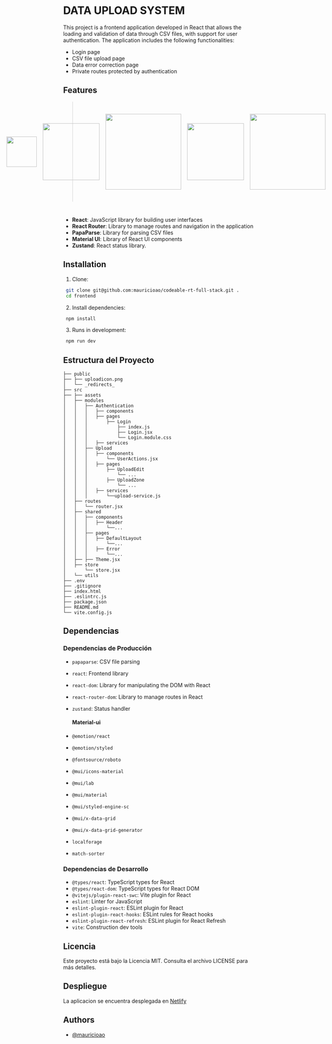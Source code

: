 # DATA UPLOAD SYSTEM

This project is a frontend application developed in React that allows the loading and validation of data through CSV files, with support for user authentication. The application includes the following functionalities:

- Login page
- CSV file upload page
- Data error correction page
- Private routes protected by authentication

## Features

 > <div style="display:flex;flex-direction: column;justify-content: center; align-items: center;"><div style="display:flex;justify-content: center; align-items: center; margin-block: 2rem; gap:1rem;"><img src="https://cdn.iconscout.com/icon/free/png-256/free-react-226053.png" width="80" /><img src="https://reactrouter.com/_brand/react-router-stacked-color-inverted.png" width="150" /><img src="https://res.cloudinary.com/practicaldev/image/fetch/s--6oFwSJ0M--/c_limit%2Cf_auto%2Cfl_progressive%2Cq_auto%2Cw_880/https://thepracticaldev.s3.amazonaws.com/i/j95k9rwbdcxfhnqmyikf.png" width="200" /><img src="https://miro.medium.com/v2/resize:fit:1200/1*fEyeESs-HxVR7Zlr-fdlvw.png" width="150" /><img src="https://repository-images.githubusercontent.com/180328715/fca49300-e7f1-11ea-9f51-cfd949b31560" width="200" /></div></div>

 #

- **React**: JavaScript library for building user interfaces 
- **React Router**: Library to manage routes and navigation in the application
- **PapaParse**: Library for parsing CSV files 
- **Material UI**: Library of React UI components
- **Zustand**: React status library.

## Installation

1. Clone:

```bash
 git clone git@github.com:mauricioao/codeable-rt-full-stack.git .
 cd frontend
```

2. Install dependencies:

```bash
 npm install
```
3. Runs in development:

```bash
 npm run dev
```

## Estructura del Proyecto

```plaintext
├── public
├── ├── uploadicon.png
│   └── _redirects_
├── src
├── ├── assets
│   ├── modules
│   │   ├── Authentication
│   │   │   ├── components
│   │   │   ├── pages
│   │   │       ├── Login
│   │   │           ├── index.js
│   │   │           ├── Login.jsx
│   │   │           └── Login.module.css
│   │   │   ├── services
│   │   ├── Upload
│   │   │   ├── components
│   │   │       └── UserActions.jsx
│   │   │   ├── pages
│   │   │       ├── UploadEdit
│   │   │           └── ...
│   │   │       ├── UploadZone
│   │   │           └── ...
│   │   │   ├── services
│   │   │       └──upload-service.js
│   ├── routes
│   │   └── router.jsx
│   ├── shared
│   │   ├── components
│   │   │   ├── Header
│   │   │       └──...
│   │   ├── pages
│   │   │   ├── DefaultLayout
│   │   │       └──...
│   │   │   ├── Error
│   │   │       └──...
│   ├── ├── Theme.jsx
│   ├── store
│       └── store.jsx
│   └── utils
├── .env
├── .gitignore
├── index.html
├── .eslintrc.js
├── package.json
├── README.md
└── vite.config.js
```

## Dependencias

### Dependencias de Producción

- `papaparse`: CSV file parsing
- `react`: Frontend library
- `react-dom`: Library for manipulating the DOM with React 
- `react-router-dom`: Library to manage routes in React
- `zustand`: Status handler

  #### Material-ui 

- `@emotion/react`
- `@emotion/styled`
- `@fontsource/roboto`
- `@mui/icons-material`
- `@mui/lab`
- `@mui/material`
- `@mui/styled-engine-sc`
- `@mui/x-data-grid`
- `@mui/x-data-grid-generator`
- `localforage`
- `match-sorter`

### Dependencias de Desarrollo

- `@types/react`: TypeScript types for React 
- `@types/react-dom`: TypeScript types for React DOM 
- `@vitejs/plugin-react-swc`: Vite plugin for React 
- `eslint`: Linter for JavaScript 
- `eslint-plugin-react`: ESLint plugin for React 
- `eslint-plugin-react-hooks`: ESLint rules for React hooks 
- `eslint-plugin-react-refresh`: ESLint plugin for React Refresh 
- `vite`: Construction dev tools

## Licencia

Este proyecto está bajo la Licencia MIT. Consulta el archivo LICENSE para más detalles.

## Despliegue

La aplicacion se encuentra desplegada en [Netlify](https://uploadsystem.netlify.app/) 


## Authors

- [@mauricioao](https://github.com/mauricioao)